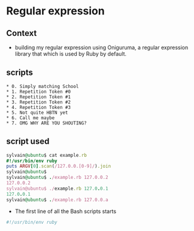 # Regular expression

## Context

* building my regular expression using Oniguruma, a regular expression library that which is used by Ruby by default. 

## scripts

	* 0. Simply matching School
	* 1. Repetition Token #0
	* 2. Repetition Token #1
	* 3. Repetition Token #2
	* 4. Repetition Token #3
	* 5. Not quite HBTN yet
	* 6. Call me maybe
	* 7. OMG WHY ARE YOU SHOUTING?
## script used

```ruby
sylvain@ubuntu$ cat example.rb
#!/usr/bin/env ruby
puts ARGV[0].scan(/127.0.0.[0-9]/).join
sylvain@ubuntu$
sylvain@ubuntu$ ./example.rb 127.0.0.2
127.0.0.2
sylvain@ubuntu$ ./example.rb 127.0.0.1
127.0.0.1
sylvain@ubuntu$ ./example.rb 127.0.0.a

```

* The first line of all the  Bash scripts starts 
```bash 
#!/usr/bin/env ruby
```
